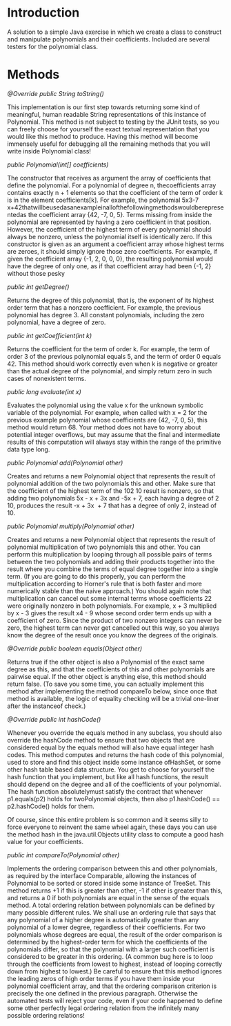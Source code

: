 # Introduction

A solution to a simple Java exercise in which we create a class to construct and manipulate polynomials and their coefficients.
Included are several testers for the polynomial class.
# Methods

*@Override public String toString()*

This implementation is our first step towards returning some kind of meaningful, human readable String representations of ​this instance of ​Polynomial​. This method is not subject to testing by the JUnit tests, so you can freely choose for yourself the exact textual representation that you would like this method to produce. Having this method will become ​immensely useful for debugging all the remaining methods that you will write inside ​Polynomial​ class!

*public Polynomial(int[] coefficients)*

The ​constructor that receives as argument the array of ​coefficients that define the polynomial. For a polynomial of degree ​n,​ the ​coefficients array contains exactly ​n + 1 elements so that the coefficient of the term of order ​k is in the element ​coefficients[k]​. For example, the polynomial 5​x3​ -7​x+42thatwillbeusedasanexampleinallofthefollowingmethodswouldberepresentedas the coefficient array ​{42, -7, 0, 5}​.
Terms missing from inside the polynomial are represented by having a zero coefficient in that position. However, the ​coefficient of the highest term of every polynomial should always be nonzero​, unless the polynomial itself is identically zero. If this constructor is given as an argument a coefficient array whose highest terms are zeroes, it should simply ignore those zero coefficients. For example, if given the coefficient array ​{-1, 2, 0, 0, 0}​, the resulting polynomial would have the degree of only one, as if that coefficient array had been ​{-1, 2} without those pesky      

*public int getDegree()*

Returns the degree of ​this polynomial, that is, the exponent of its highest order term that has a nonzero coefficient. For example, the previous polynomial has degree 3. All constant polynomials, including the zero polynomial, have a degree of zero.

*public int getCoefficient(int k)*

Returns the coefficient for the term of order ​k.​ For example, the term of order 3 of the previous polynomial equals 5, and the term of order 0 equals 42. This method should work correctly even when ​k is negative or greater than the actual degree of the polynomial, and simply return zero in such cases of nonexistent terms.

*public long evaluate(int x)*

Evaluates the polynomial using the value ​x for the unknown symbolic variable of the polynomial. For example, when called with ​x = 2 for the previous example polynomial whose coefficients are {42, -7, 0, 5}​, this method would return ​68​. Your method does not have to worry about potential integer overflows, but may assume that the final and intermediate results of this computation will always stay within the range of the primitive data type ​long​.

*public Polynomial add(Polynomial other)*

Creates and returns a new ​Polynomial object that represents the result of polynomial addition of
the two polynomials ​this and ​other​. Make sure that the coefficient of the highest term of the 102 10
result is nonzero, so that adding two polynomials 5​x​ - ​x​ + 3​x and -5​x​ + 7, each having a degree of 2​
10, produces the result -​x​ + 3x​ ​ + 7 that has a degree of only 2, instead of 10.

*public Polynomial multiply(Polynomial other)*

Creates and returns a new ​Polynomial object that represents the result of polynomial multiplication of two polynomials ​this and ​other​. You can perform this multiplication by looping through all possible pairs of terms between the two polynomials and adding their products together into the result where you combine the terms of equal degree together into a single term. (If you are going to do this properly, you can perform the multiplication according to ​Horner's rule that is both faster and more numerically stable than the naive approach.)
 You should again note that multiplication can cancel out some internal terms whose coefficients 22
were originally nonzero in both polynomials. For example, ​x​ + 3 multiplied by ​x​ - 3 gives the result x4​ - 9 whose second order term ends up with a coefficient of zero. Since the product of two nonzero integers can never be zero, the highest term can never get cancelled out this way, so you always know the degree of the result once you know the degrees of the originals.

*@Override public boolean equals(Object other)*

Returns ​true if the ​other object is also a ​Polynomial of the exact same degree as ​this​, and that the coefficients of ​this and ​other polynomials are pairwise equal. If the ​other object is anything else, this method should return ​false​.
(To save you some time, you can actually implement this method after implementing the method compareTo below, since once that method is available, the logic of equality checking will be a trivial one-liner after the ​instanceof​ check.)

*@Override public int hashCode()*

Whenever you override the ​equals method in any subclass, you should also override the ​hashCode method to ensure that two objects that are considered equal by the ​equals method will also have equal integer hash codes. This method computes and returns the ​hash code of this polynomial, used to store and find this object inside some instance of ​HashSet<Polynomial>​, or some other ​hash table​ based data structure.
You get to choose for yourself the hash function that you implement, but like all hash functions, the result should depend on the degree and all of the coefficients of your polynomial. The hash function absolutely ​must satisfy the contract that whenever ​p1.equals(p2) holds for two ​Polynomial objects, then also ​p1.hashCode() == p2.hashCode()​ holds for them.
 
Of course, since this entire problem is so common and it seems silly to force everyone to reinvent the same wheel again, these days you can use the method ​hash in the ​java.util.Objects utility class to compute a good hash value for your coefficients.

*public int compareTo(Polynomial other)*

Implements the ​ordering comparison between ​this and ​other polynomials, as required by the interface ​Comparable<Polynomial>​, allowing the instances of ​Polynomial to be ​sorted or stored inside some instance of ​TreeSet<Polynomial>​. This method returns ​+1 if ​this is greater than other​, ​-1 if ​other is greater than ​this​, and returns a ​0 if both polynomials are equal in the sense of the ​equals​ method.
A total ordering relation between polynomials can be defined by many possible different rules. We shall use an ordering rule that says that ​any polynomial of a higher degree is automatically greater than any polynomial of a lower degree​, regardless of their coefficients. For two polynomials whose degrees are equal, the result of the order comparison is determined by ​the highest-order term for which the coefficients of the polynomials differ​, so that the polynomial with a larger such coefficient is considered to be greater in this ordering. (A common bug here is to loop through the coefficients from lowest to highest, instead of looping correctly down from highest to lowest.)
Be careful to ensure that this method ignores the leading zeros of high order terms if you have them inside your polynomial coefficient array, and that ​the ordering comparison criterion is precisely the one defined in the previous paragraph​. Otherwise the automated tests will reject your code, even if your code happened to define some other perfectly legal ordering relation from the infinitely many possible ordering relations!

